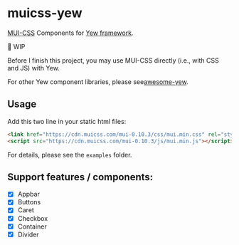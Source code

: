 # muicss-yew

[MUI-CSS](https://github.com/muicss/mui) Components for [Yew framework](https://github.com/yewstack/yew).

:construction: WIP

Before I finish this project, you may use MUI-CSS directly (i.e., with CSS and JS) with Yew.

For other Yew component libraries, please see[awesome-yew](https://github.com/jetli/awesome-yew#component-libraries).

## Usage

Add this two line in your static html files:

```html
<link href="https://cdn.muicss.com/mui-0.10.3/css/mui.min.css" rel="stylesheet" type="text/css" />
<script src="https://cdn.muicss.com/mui-0.10.3/js/mui.min.js"></script>
```

For details, please see the `examples` folder.

## Support features / components:

- [x] Appbar
- [x] Buttons
- [x] Caret
- [x] Checkbox
- [x] Container
- [x] Divider